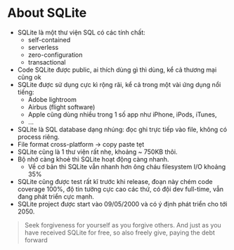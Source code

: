 # About SQLite
- SQLite là một thư viện SQL có các tính chất:
    - self-contained
    - serverless
    - zero-configuration
    - transactional
- Code SQLite được public, ai thích dùng gì thì dùng, kể cả thương mại cũng ok
- SQLite được sử dụng cực kì rộng rãi, kể cả trong một vài ứng dụng nổi tiếng:
    - Adobe lightroom
    - Airbus (flight software)
    - Apple cũng dùng nhiều trong 1 số app như iPhone, iPods, iTunes,
    - ...
- SQLite là SQL database dạng nhúng: đọc ghi trực tiếp vào file, không có process riêng.
- File format cross-platform -> copy paste tẹt
- SQLite cũng là 1 thư viện rất nhẹ, khoảng ~ 750KB thôi.
- Bộ nhớ càng khoẻ thì SQLite hoạt động càng nhanh.
    - Về cơ bản thì SQLite vẫn nhanh hơn ông cháu filesystem I/O khoảng 35%
- SQLite cũng được test rất kĩ trước khi release, đoạn này chém code coverage 100%, độ tin tưởng cực cao các thứ, có đội dev full-time, vẫn đang phát triển cực mạnh.
- SQLite project được start vào 09/05/2000 và có ý định phát triển cho tới 2050.

> Seek forgiveness for yourself as you forgive others. And just as you have received SQLite for free, so also freely give, paying the debt forward